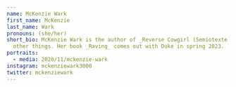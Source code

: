 ```yaml
---
name: McKenzie Wark
first_name: McKenzie
last_name: Wark
pronouns: (she/her)
short_bio: McKenzie Wark is the author of _Reverse Cowgirl (Semiotexte)_, among
  other things. Her book _Raving_ comes out with Duke in spring 2023.
portraits:
  - media: 2020/11/mckenzie-wark
instagram: mckenziewark3000
twitter: mckenziewark
---
```

